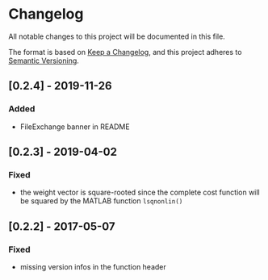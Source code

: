 # Changelog
All notable changes to this project will be documented in this file.

The format is based on [Keep a Changelog](https://keepachangelog.com/en/1.0.0/),
and this project adheres to [Semantic Versioning](https://semver.org/spec/v2.0.0.html).

## [0.2.4] - 2019-11-26
### Added
- FileExchange banner in README

## [0.2.3] - 2019-04-02
### Fixed
- the weight vector is square-rooted since the complete cost function will be squared by the MATLAB function `lsqnonlin()`

## [0.2.2] - 2017-05-07
### Fixed
- missing version infos in the function header
